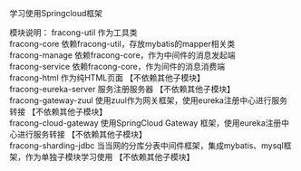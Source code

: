 学习使用Springcloud框架

模块说明：
fracong-util 作为工具类  
fracong-core 依赖fracong-util，存放mybatis的mapper相关类  
fracong-manage 依赖fracong-core，作为中间件的消息发起端  
fracong-service 依赖fracong-core，作为间件的消息消费端  
fracong-html 作为纯HTML页面 【不依赖其他子模块】  
fracong-eureka-server 服务注册服务器 【不依赖其他子模块】  
fracong-gateway-zuul 使用zuul作为网关框架，使用eureka注册中心进行服务转接 【不依赖其他子模块】  
fracong-cloud-gateway 使用SpringCloud Gateway 框架，使用eureka注册中心进行服务转接 【不依赖其他子模块】  
fracong-sharding-jdbc 当当网的分库分表中间件框架，集成mybatis、mysql框架，作为单独子模块学习使用 【不依赖其他子模块】

